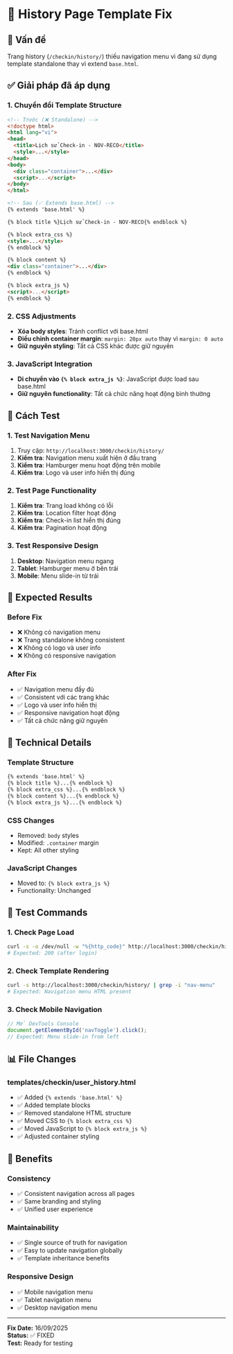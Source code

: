 # 🔧 History Page Template Fix

## 🐛 **Vấn đề**
Trang history (`/checkin/history/`) thiếu navigation menu vì đang sử dụng template standalone thay vì extend `base.html`.

## ✅ **Giải pháp đã áp dụng**

### **1. Chuyển đổi Template Structure**
```html
<!-- Trước (❌ Standalone) -->
<!doctype html>
<html lang="vi">
<head>
  <title>Lịch sử Check-in - NOV-RECO</title>
  <style>...</style>
</head>
<body>
  <div class="container">...</div>
  <script>...</script>
</body>
</html>

<!-- Sau (✅ Extends base.html) -->
{% extends 'base.html' %}

{% block title %}Lịch sử Check-in - NOV-RECO{% endblock %}

{% block extra_css %}
<style>...</style>
{% endblock %}

{% block content %}
<div class="container">...</div>
{% endblock %}

{% block extra_js %}
<script>...</script>
{% endblock %}
```

### **2. CSS Adjustments**
- **Xóa body styles**: Tránh conflict với base.html
- **Điều chỉnh container margin**: `margin: 20px auto` thay vì `margin: 0 auto`
- **Giữ nguyên styling**: Tất cả CSS khác được giữ nguyên

### **3. JavaScript Integration**
- **Di chuyển vào `{% block extra_js %}`**: JavaScript được load sau base.html
- **Giữ nguyên functionality**: Tất cả chức năng hoạt động bình thường

## 🧪 **Cách Test**

### **1. Test Navigation Menu**
1. Truy cập: `http://localhost:3000/checkin/history/`
2. **Kiểm tra**: Navigation menu xuất hiện ở đầu trang
3. **Kiểm tra**: Hamburger menu hoạt động trên mobile
4. **Kiểm tra**: Logo và user info hiển thị đúng

### **2. Test Page Functionality**
1. **Kiểm tra**: Trang load không có lỗi
2. **Kiểm tra**: Location filter hoạt động
3. **Kiểm tra**: Check-in list hiển thị đúng
4. **Kiểm tra**: Pagination hoạt động

### **3. Test Responsive Design**
1. **Desktop**: Navigation menu ngang
2. **Tablet**: Hamburger menu ở bên trái
3. **Mobile**: Menu slide-in từ trái

## 📱 **Expected Results**

### **Before Fix**
- ❌ Không có navigation menu
- ❌ Trang standalone không consistent
- ❌ Không có logo và user info
- ❌ Không có responsive navigation

### **After Fix**
- ✅ Navigation menu đầy đủ
- ✅ Consistent với các trang khác
- ✅ Logo và user info hiển thị
- ✅ Responsive navigation hoạt động
- ✅ Tất cả chức năng giữ nguyên

## 🔧 **Technical Details**

### **Template Structure**
```html
{% extends 'base.html' %}
{% block title %}...{% endblock %}
{% block extra_css %}...{% endblock %}
{% block content %}...{% endblock %}
{% block extra_js %}...{% endblock %}
```

### **CSS Changes**
- Removed: `body` styles
- Modified: `.container` margin
- Kept: All other styling

### **JavaScript Changes**
- Moved to: `{% block extra_js %}`
- Functionality: Unchanged

## 🚀 **Test Commands**

### **1. Check Page Load**
```bash
curl -s -o /dev/null -w "%{http_code}" http://localhost:3000/checkin/history/
# Expected: 200 (after login)
```

### **2. Check Template Rendering**
```bash
curl -s http://localhost:3000/checkin/history/ | grep -i "nav-menu"
# Expected: Navigation menu HTML present
```

### **3. Check Mobile Navigation**
```javascript
// Mở DevTools Console
document.getElementById('navToggle').click();
// Expected: Menu slide-in from left
```

## 📊 **File Changes**

### **templates/checkin/user_history.html**
- ✅ Added `{% extends 'base.html' %}`
- ✅ Added template blocks
- ✅ Removed standalone HTML structure
- ✅ Moved CSS to `{% block extra_css %}`
- ✅ Moved JavaScript to `{% block extra_js %}`
- ✅ Adjusted container styling

## 🎯 **Benefits**

### **Consistency**
- ✅ Consistent navigation across all pages
- ✅ Same branding and styling
- ✅ Unified user experience

### **Maintainability**
- ✅ Single source of truth for navigation
- ✅ Easy to update navigation globally
- ✅ Template inheritance benefits

### **Responsive Design**
- ✅ Mobile navigation menu
- ✅ Tablet navigation menu
- ✅ Desktop navigation menu

---

**Fix Date:** 16/09/2025  
**Status:** ✅ FIXED  
**Test:** Ready for testing
